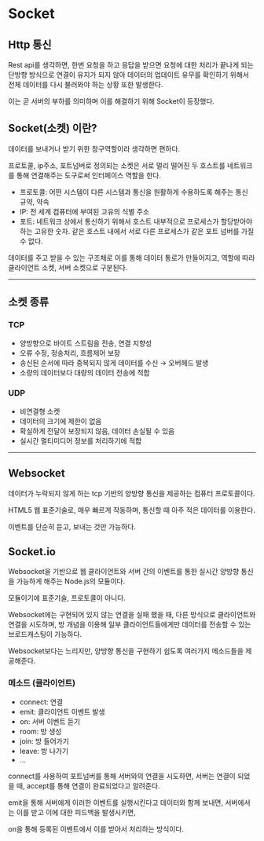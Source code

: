 # Socket

## Http 통신

Rest api를 생각하면, 한번 요청을 하고 응답을 받으면 요청에 대한 처리가 끝나게 되는 단방향 방식으로 연결이 유지가 되지 않아 데이터의 업데이트 유무를 확인하기 위해서 전체 데이터를 다시 불러와야 하는 상황 또한 발생한다.

이는 곧 서버의 부하를 의미하며 이를 해결하기 위해 Socket이 등장했다.

## Socket(소켓) 이란?

데이터를 보내거나 받기 위한 창구역할이라 생각하면 편하다.

프로토콜, ip주소, 포트넘버로 정의되는 소켓은 서로 멀리 떨어진 두 호스트를 네트워크를 통해 연결해주는 도구로써 인터페이스 역할을 한다.

- 프로토콜: 어떤 시스템이 다른 시스템과 통신을 원활하게 수용하도록 해주는 통신 규약, 약속
- IP: 전 세계 컴퓨터에 부여된 고유의 식별 주소
- 포트: 네트워크 상에서 통신하기 위해서 호스트 내부적으로 프로세스가 할당받아야 하는 고유한 숫자. 같은 호스트 내에서 서로 다른 프로세스가 같은 포트 넘버를 가질 수 없다.

데이터를 주고 받을 수 있는 구조체로 이를 통해 데이터 통로가 만들어지고, 역할에 따라 클라이언트 소켓, 서버 소켓으로 구분된다.

---

## 소켓 종류

### TCP

- 양방향으로 바이트 스트림을 전송, 연결 지향성
- 오류 수정, 정송처리, 흐름제어 보장
- 송신된 순서에 따라 중복되지 않게 데이터를 수신 → 오버헤드 발생
- 소량의 데이터보다 대량의 데이터 전송에 적합

### UDP

- 비연결형 소켓
- 데이터의 크기에 제한이 없음
- 확실하게 전달이 보장되지 않음, 데이터 손실될 수 있음
- 실시간 멀티미디어 정보를 처리하기에 적합

---

## Websocket

데이터가 누락되지 않게 하는 tcp 기반의 양방향 통신을 제공하는 컴퓨터 프로토콜이다.

HTML5 웹 표준기술로, 매우 빠르게 작동하며, 통신할 때 아주 적은 데이터를 이용한다.

이벤트를 단순히 듣고, 보내는 것만 가능하다.

## Socket.io

Websocket을 기반으로 웹 클라이언트와 서버 간의 이벤트를 통한 실시간 양방향 통신을 가능하게 해주는 Node.js의 모듈이다.

모듈이기에 표준기술, 프로토콜이 아니다.

Websocket에는 구현되어 있지 않는 연결을 실패 했을 때, 다른 방식으로 클라이언트와 연결을 시도하며, 방 개념을 이용해 일부 클라이언트들에게만 데이터를 전송할 수 있는 브로드캐스팅이 가능하다.

Websocket보다는 느리지만, 양방향 통신을 구현하기 쉽도록 여러가지 메소드들을 제공해준다.

### 메소드 (클라이언트)

- connect: 연결
- emit: 클라이언트 이벤트 발생
- on: 서버 이벤트 듣기
- room: 방 생성
- join: 방 들어가기
- leave: 방 나가기
- …

connect를 사용하여 포트넘버를 통해 서버와의 연결을 시도하면, 서버는 연결이 되었을 때, accept를 통해 연결이 완료되었다고 알려준다.

emit을 통해 서버에게 이러한 이벤트를 실행시킨다고 데이터와 함께 보내면, 서버에서는 이를 받고 이에 대한 피드백을 발생시키면,

on을 통해 등록된 이벤트에서 이를 받아서 처리하는 방식이다.